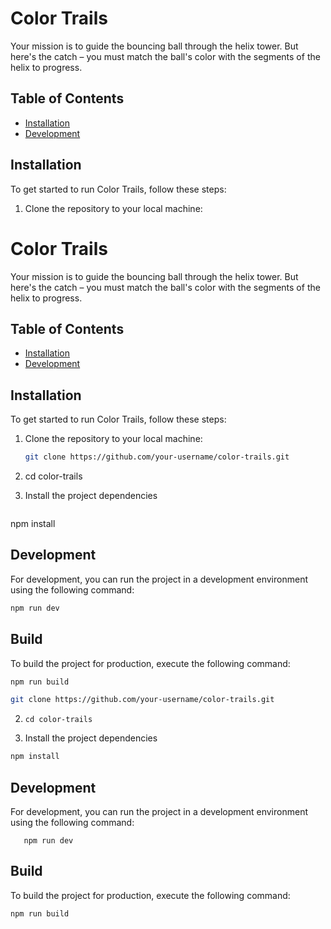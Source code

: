 # Color Trails

Your mission is to guide the bouncing ball through the helix tower. But here's the catch – you must match the ball's color with the segments of the helix to progress.

## Table of Contents

- [Installation](#installation)
- [Development](#usage)

## Installation

To get started to run Color Trails, follow these steps:

1. Clone the repository to your local machine:
# Color Trails

Your mission is to guide the bouncing ball through the helix tower. But here's the catch – you must match the ball's color with the segments of the helix to progress.

## Table of Contents

- [Installation](#installation)
- [Development](#usage)

## Installation

To get started to run Color Trails, follow these steps:

1. Clone the repository to your local machine:

   ```bash
   git clone https://github.com/your-username/color-trails.git
   ```
2. cd color-trails

3. Install the project dependencies
   ```bash
npm install

## Development

For development, you can run the project in a development environment using the following command:

   ```bash
   npm run dev
```

## Build

To build the project for production, execute the following command:

   ```bash
npm run build

   git clone https://github.com/your-username/color-trails.git
```
2. ```cd color-trails```

3. Install the project dependencies
```bash
npm install
```
## Development

For development, you can run the project in a development environment using the following command:
```
   npm run dev
```
## Build

To build the project for production, execute the following command:

   ```bash
npm run build
```
